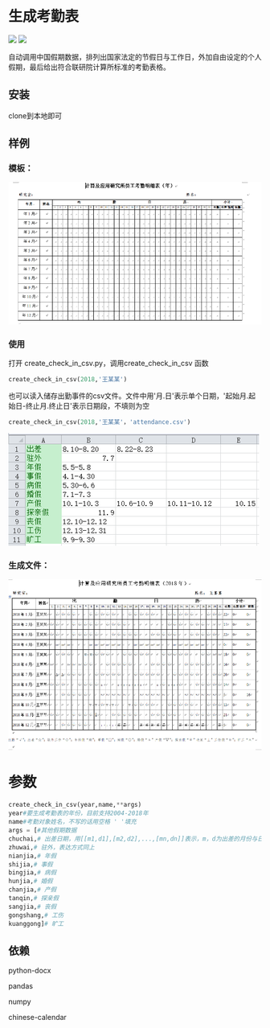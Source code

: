 # 生成考勤表
![](https://img.shields.io/badge/language-Python3.6-blue.svg)
![](https://img.shields.io/github/license/mashape/apistatus.svg)

自动调用中国假期数据，排列出国家法定的节假日与工作日，外加自由设定的个人假期，最后给出符合联研院计算所标准的考勤表格。
## 安装
clone到本地即可

## 样例

### 模板：
![模板](https://github.com/4thfever/csv_for_check_in/blob/master/pics/example1.PNG)

### 使用
打开 create_check_in_csv.py，调用create_check_in_csv 函数
```python
create_check_in_csv(2018,'王某某')
```

也可以读入储存出勤事件的csv文件。文件中用'月.日'表示单个日期，'起始月.起始日-终止月.终止日'表示日期段，不填则为空
```python
create_check_in_csv(2018,'王某某'，'attendance.csv')
```
![attendance.csv](https://github.com/4thfever/csv_for_check_in/blob/master/pics/example2.PNG)


### 生成文件：
![生成文件](https://github.com/4thfever/csv_for_check_in/blob/master/pics/example3.PNG)

# 参数

```python
create_check_in_csv(year,name,**args)
year#要生成考勤表的年份，目前支持2004-2018年
name#考勤对象姓名，不写的话用空格 ' '填充
args = [#其他假期数据
chuchai,# 出差日期，用[[m1,d1],[m2,d2],...,[mn,dn]]表示，m，d为出差的月份与日。出差的每一天需分开写入
zhuwai,# 驻外，表达方式同上
nianjia,# 年假
shijia,# 事假
bingjia,# 病假
hunjia,# 婚假
chanjia,# 产假
tanqin,# 探亲假
sangjia,# 丧假
gongshang,# 工伤
kuanggong]# 旷工
```
## 依赖
python-docx

pandas

numpy

chinese-calendar

